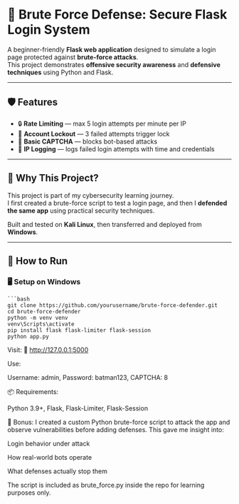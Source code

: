 # 🔐 Brute Force Defense: Secure Flask Login System

A beginner-friendly **Flask web application** designed to simulate a login page protected against **brute-force attacks**.  
This project demonstrates **offensive security awareness** and **defensive techniques** using Python and Flask.

---

## 🛡️ Features

- 🔒 **Rate Limiting** — max 5 login attempts per minute per IP
- 🚫 **Account Lockout** — 3 failed attempts trigger lock
- 🤖 **Basic CAPTCHA** — blocks bot-based attacks
- 📝 **IP Logging** — logs failed login attempts with time and credentials

---

## 🧠 Why This Project?

This project is part of my cybersecurity learning journey.  
I first created a brute-force script to test a login page, and then I **defended the same app** using practical security techniques.

Built and tested on **Kali Linux**, then transferred and deployed from **Windows**.

---

## 🚀 How to Run

### 🖥️ Setup on Windows

    ```bash
    git clone https://github.com/yourusername/brute-force-defender.git
    cd brute-force-defender
    python -m venv venv
    venv\Scripts\activate
    pip install flask flask-limiter flask-session
    python app.py
Visit:
📍 http://127.0.0.1:5000

Use:

Username: admin,
Password: batman123,
CAPTCHA: 8

📦 Requirements:

Python 3.9+,
Flask,
Flask-Limiter,
Flask-Session

🔐 Bonus: I created a custom Python brute-force script to attack the app and observe vulnerabilities before adding defenses. This gave me insight into:

Login behavior under attack

How real-world bots operate

What defenses actually stop them

The script is included as brute_force.py inside the repo for learning purposes only.
